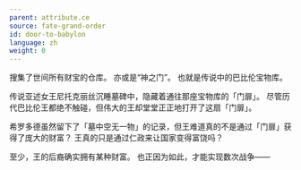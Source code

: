 ```yaml
---
parent: attribute.ce
source: fate-grand-order
id: door-to-babylon
language: zh
weight: 0
---
```


搜集了世间所有财宝的仓库。
亦或是“神之门”。
也就是传说中的巴比伦宝物库。

传说亚述女王尼托克丽丝沉睡墓碑中，隐藏着通往那座宝物库的「门扉」。
尽管历代巴比伦王都绝不触碰，但伟大的王却堂堂正正地打开了这扇「门扉」。

希罗多德虽然留下了「墓中空无一物」的记录，但王难道真的不是通过「门扉」获得了庞大的财富？
王真的只是通过仁政来让国家变得富饶吗？

至少，王的后裔确实拥有某种财富。
也正因为如此，才能实现数次战争——
